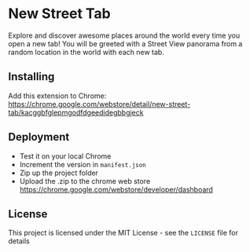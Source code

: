 # New Street Tab

Explore and discover awesome places around the world every time you open a new tab!
You will be greeted with a Street View panorama from a random location in the world with each new tab.

## Installing

Add this extension to Chrome:
https://chrome.google.com/webstore/detail/new-street-tab/kacggbfglepmgodfdgeedidegbbgjeck 

## Deployment

- Test it on your local Chrome
- Increment the version in `manifest.json`
- Zip up the project folder 
- Upload the .zip to the chrome web store https://chrome.google.com/webstore/developer/dashboard

## License

This project is licensed under the MIT License - see the `LICENSE` file for details

